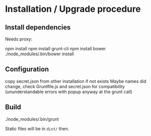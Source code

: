 # Installation / Upgrade procedure

## Install dependencies

Needs proxy:

npm install
npm install grunt-cli
npm install bower
./node_modules/.bin/bower install

## Configuration

copy secret.json from other installation if not exists
Maybe names did change, check Gruntfile.js and secret.json for compatibility (ununderstandable errors with popup anyway at the grunt call)

## Build
./node_modules/.bin/grunt

Static files will be in `dist/` then.
